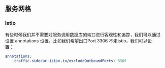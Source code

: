 ## 服务网格

### istio

有些时候我们并不需要对服务调用数据库的端口进行客观性和追踪，我们可以通过设置 annotations 设置，比如我们希望出口Port 3306 不走istio，我们可以设置：
```yaml
annotations:
    traffic.sidecar.istio.io/excludeOutboundPorts: 3306
```
